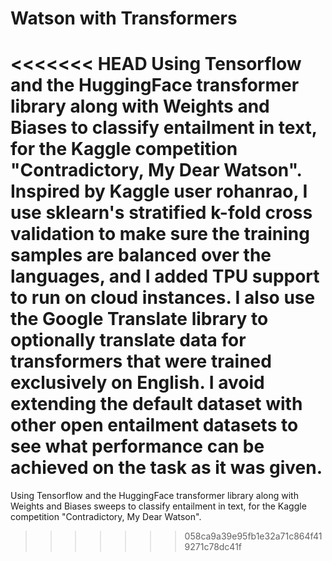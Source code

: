 # Watson with Transformers
<<<<<<< HEAD
 Using Tensorflow and the HuggingFace transformer library along with Weights and Biases to classify entailment in text, for the Kaggle competition "Contradictory, My Dear Watson".
 Inspired by Kaggle user rohanrao, I use sklearn's stratified k-fold cross validation to make sure the training samples are balanced over the languages, and I added TPU support to run on cloud instances. I also use the Google Translate library to optionally translate data for transformers that were trained exclusively on English.
 I avoid extending the default dataset with other open entailment datasets to see what performance can be achieved on the task as it was given.
=======
 Using Tensorflow and the HuggingFace transformer library along with Weights and Biases sweeps to classify entailment in text, for the Kaggle competition "Contradictory, My Dear Watson".
>>>>>>> 058ca9a39e95fb1e32a71c864f419271c78dc41f
